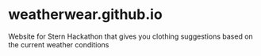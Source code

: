 # weatherwear.github.io
Website for Stern Hackathon that gives you clothing suggestions based on the current weather conditions
